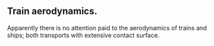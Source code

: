## Train aerodynamics.

Apparently there is no attention paid to the aerodynamics of trains and ships; both transports with extensive contact surface.
